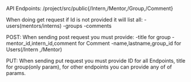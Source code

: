 API Endpoints:
/project/src/public{/Intern,/Mentor,/Group,/Comment}

When doing get request if Id is not provided it will list all:
-users(mentors/interns)
-groups
-comments

POST:
When sending post request you must provide:
-title for group
-mentor_id,intern_id,comment for Comment
-name,lastname,group_id for Users(/Intern ,/Mentor)

PUT:
When sending put request you must provide ID for all Endpoints, title for group(only param), for other endpoints you can provide any of of params.
